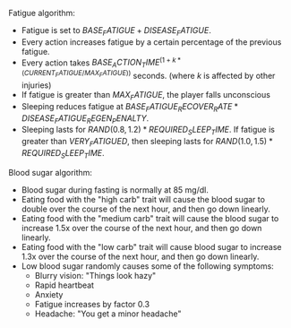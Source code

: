 Fatigue algorithm:

- Fatigue is set to $BASE_FATIGUE + DISEASE_FATIGUE$.
- Every action increases fatigue by a certain percentage of the previous fatigue.
- Every action takes $BASE_ACTION_TIME ^ (1 + k * (CURRENT_FATIGUE / MAX_FATIGUE))$ seconds. (where $k$ is affected by other injuries)
- If fatigue is greater than $MAX_FATIGUE$, the player falls unconscious
- Sleeping reduces fatigue at $BASE_FATIGUE_RECOVER_RATE * DISEASE_FATIGUE_REGEN_PENALTY$.
- Sleeping lasts for $RAND(0.8, 1.2) * REQUIRED_SLEEP_TIME$. If fatigue is greater than $VERY_FATIGUED$, then sleeping lasts for $RAND(1.0, 1.5) * REQUIRED_SLEEP_TIME$.

Blood sugar algorithm:

- Blood sugar during fasting is normally at 85 mg/dl.
- Eating food with the "high carb" trait will cause the blood sugar to double over the course of the next hour, and then go down linearly.
- Eating food with the "medium carb" trait will cause the blood sugar to increase 1.5x over the course of the next hour, and then go down linearly.
- Eating food with the "low carb" trait will cause blood sugar to increase 1.3x over the course of the next hour, and then go down linearly.
- Low blood sugar randomly causes some of the following symptoms:
  - Blurry vision: "Things look hazy"
  - Rapid heartbeat
  - Anxiety
  - Fatigue increases by factor 0.3
  - Headache: "You get a minor headache"
